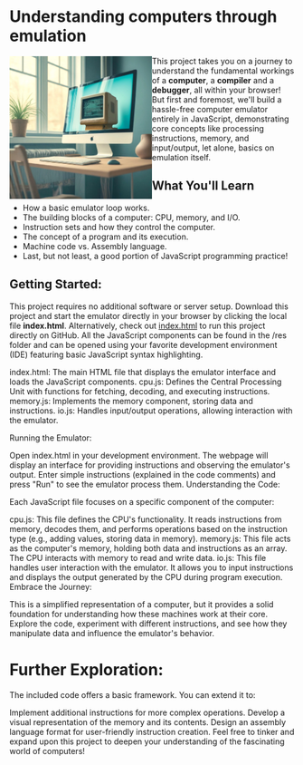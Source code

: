 # Understanding computers through emulation

<img src="/res/icon_computer_in_computer.jpg?raw=true" width=50% align="left">

This project takes you on a journey to understand the fundamental workings of a **computer**, a **compiler** and a **debugger**, all within your browser! But first and foremost, we'll build a hassle-free computer emulator entirely in JavaScript, demonstrating core concepts like processing instructions, memory, and input/output, let alone, basics on emulation itself.

## What You'll Learn

- How a basic emulator loop works.
- The building blocks of a computer: CPU, memory, and I/O.
- Instruction sets and how they control the computer.
- The concept of a program and its execution.
- Machine code vs. Assembly language.
- Last, but not least, a good portion of JavaScript programming practice!

## Getting Started:

This project requires no additional software or server setup. Download this project and start the emulator directly in your browser by clicking the local file **index.html**.  Alternatively, check out [index.html](GitHub.io) to run this project directly on GitHub.
All the JavaScript components can be found in the /res folder and can be opened using your favorite development environment (IDE) featuring basic JavaScript syntax highlighting.

index.html: The main HTML file that displays the emulator interface and loads the JavaScript components.
cpu.js: Defines the Central Processing Unit with functions for fetching, decoding, and executing instructions.
memory.js: Implements the memory component, storing data and instructions.
io.js: Handles input/output operations, allowing interaction with the emulator.


Running the Emulator:

Open index.html in your development environment.
The webpage will display an interface for providing instructions and observing the emulator's output.
Enter simple instructions (explained in the code comments) and press "Run" to see the emulator process them.
Understanding the Code:

Each JavaScript file focuses on a specific component of the computer:

cpu.js: This file defines the CPU's functionality. It reads instructions from memory, decodes them, and performs operations based on the instruction type (e.g., adding values, storing data in memory).
memory.js: This file acts as the computer's memory, holding both data and instructions as an array. The CPU interacts with memory to read and write data.
io.js: This file handles user interaction with the emulator. It allows you to input instructions and displays the output generated by the CPU during program execution.
Embrace the Journey:

This is a simplified representation of a computer, but it provides a solid foundation for understanding how these machines work at their core. Explore the code, experiment with different instructions, and see how they manipulate data and influence the emulator's behavior.

# Further Exploration:

The included code offers a basic framework. You can extend it to:

Implement additional instructions for more complex operations.
Develop a visual representation of the memory and its contents.
Design an assembly language format for user-friendly instruction creation.
Feel free to tinker and expand upon this project to deepen your understanding of the fascinating world of computers!
